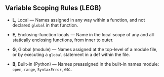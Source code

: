 ## Variable Scoping Rules (LEGB)

- **L**, Local — Names assigned in any way within a function, and not declared `global` in that function.

- **E**, Enclosing-function locals — Name in the local scope of any and all statically 
enclosing functions, from inner to outer.

- **G**, Global (module) — Names assigned at the top-level of a module file, 
or by executing a `global` statement in a def within the file.

- **B**, Built-in (Python) — Names preassigned in the built-in names module: 
`open`, `range`, `SyntaxError`, etc.



